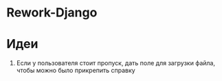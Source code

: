 # Rework-Django
# Идеи
1. Если у пользователя стоит пропуск, дать поле для загрузки файла, чтобы можно было прикрепить справку
